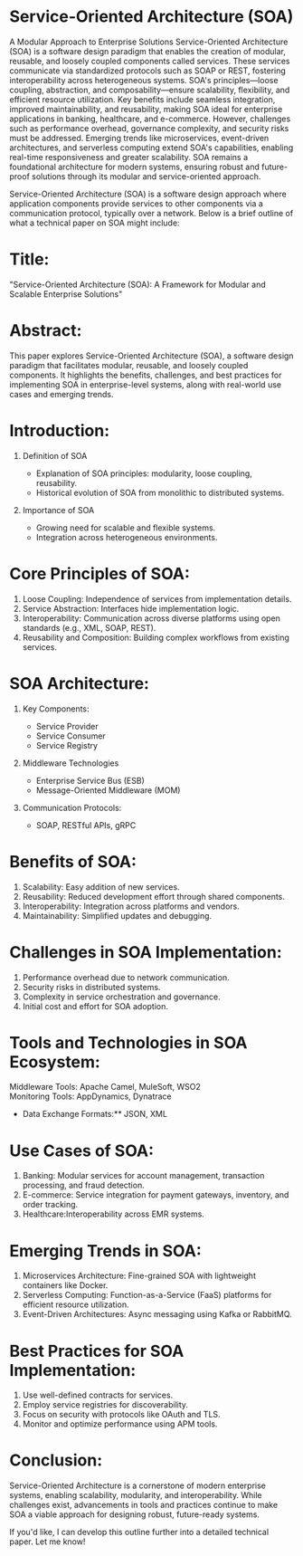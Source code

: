 # Service-Oriented Architecture (SOA)

 A Modular Approach to Enterprise Solutions
Service-Oriented Architecture (SOA) is a software design paradigm that enables the creation of modular, reusable, and loosely coupled components called services. These services communicate via standardized protocols such as SOAP or REST, fostering interoperability across heterogeneous systems. SOA's principles—loose coupling, abstraction, and composability—ensure scalability, flexibility, and efficient resource utilization.
Key benefits include seamless integration, improved maintainability, and reusability, making SOA ideal for enterprise applications in banking, healthcare, and e-commerce. However, challenges such as performance overhead, governance complexity, and security risks must be addressed. Emerging trends like microservices, event-driven architectures, and serverless computing extend SOA's capabilities, enabling real-time responsiveness and greater scalability.
SOA remains a foundational architecture for modern systems, ensuring robust and future-proof solutions through its modular and service-oriented approach.

Service-Oriented Architecture (SOA) is a software design approach where application components provide services to other components via a communication protocol, typically over a network. Below is a brief outline of what a technical paper on SOA might include:


# Title:
"Service-Oriented Architecture (SOA): A Framework for Modular and Scalable Enterprise Solutions"

# Abstract: 
This paper explores Service-Oriented Architecture (SOA), a software design paradigm that facilitates modular, reusable, and loosely coupled components. It highlights the benefits, challenges, and best practices for implementing SOA in enterprise-level systems, along with real-world use cases and emerging trends.

# Introduction:  
1. Definition of SOA  
   - Explanation of SOA principles: modularity, loose coupling, reusability.
   - Historical evolution of SOA from monolithic to distributed systems.  

2. Importance of SOA  
   - Growing need for scalable and flexible systems.  
   - Integration across heterogeneous environments.  

# Core Principles of SOA:
1. Loose Coupling: Independence of services from implementation details.  
2. Service Abstraction: Interfaces hide implementation logic.  
3. Interoperability: Communication across diverse platforms using open standards (e.g., XML, SOAP, REST).  
4. Reusability and Composition: Building complex workflows from existing services.  

# SOA Architecture:
1. Key Components:  
   - Service Provider  
   - Service Consumer  
   - Service Registry  

2. Middleware Technologies
   - Enterprise Service Bus (ESB)  
   - Message-Oriented Middleware (MOM)  

3. Communication Protocols:
   - SOAP, RESTful APIs, gRPC  

# Benefits of SOA:
1. Scalability: Easy addition of new services.  
2. Reusability: Reduced development effort through shared components.  
3. Interoperability: Integration across platforms and vendors.  
4. Maintainability: Simplified updates and debugging.  

# Challenges in SOA Implementation:
1. Performance overhead due to network communication.  
2. Security risks in distributed systems.  
3. Complexity in service orchestration and governance.  
4. Initial cost and effort for SOA adoption.  

# Tools and Technologies in SOA Ecosystem: 
Middleware Tools: Apache Camel, MuleSoft, WSO2  
Monitoring Tools: AppDynamics, Dynatrace  
- Data Exchange Formats:** JSON, XML  

# Use Cases of SOA:
1. Banking: Modular services for account management, transaction processing, and fraud detection.  
2. E-commerce: Service integration for payment gateways, inventory, and order tracking.  
3. Healthcare:Interoperability across EMR systems.  

# Emerging Trends in SOA: 
1. Microservices Architecture: Fine-grained SOA with lightweight containers like Docker.  
2. Serverless Computing: Function-as-a-Service (FaaS) platforms for efficient resource utilization.  
3. Event-Driven Architectures: Async messaging using Kafka or RabbitMQ.  

# Best Practices for SOA Implementation:
1. Use well-defined contracts for services.  
2. Employ service registries for discoverability.  
3. Focus on security with protocols like OAuth and TLS.  
4. Monitor and optimize performance using APM tools.  

# Conclusion:
Service-Oriented Architecture is a cornerstone of modern enterprise systems, enabling scalability, modularity, and interoperability. While challenges exist, advancements in tools and practices continue to make SOA a viable approach for designing robust, future-ready systems.  

If you'd like, I can develop this outline further into a detailed technical paper. Let me know!
